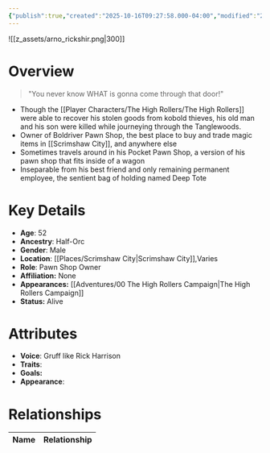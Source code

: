 ```yaml
---
{"publish":true,"created":"2025-10-16T09:27:58.000-04:00","modified":"2025-10-16T13:59:46.691-04:00","published":"2025-10-16T13:59:46.691-04:00","cssclasses":"","Age":"52","Ancestry":["Half-Orc"],"Gender":"Male","Location":["[[Places/Scrimshaw City]]","Varies"],"Role":["Pawn Shop Owner"],"Affiliation":["None"],"Appearances":["[[00 The High Rollers Campaign|The High Rollers Campaign]]"],"Status":"Alive"}
---
```


![[z_assets/arno_rickshir.png|300]]

# Overview
> "You never know WHAT is gonna come through that door!"

- Though the [[Player Characters/The High Rollers/The High Rollers]] were able to recover his stolen goods from kobold thieves, his old man and his son were killed while journeying through the Tanglewoods.
- Owner of Boldriver Pawn Shop, the best place to buy and trade magic items in [[Scrimshaw City]], and anywhere else
- Sometimes travels around in his Pocket Pawn Shop, a version of his pawn shop that fits inside of a wagon
- Inseparable from his best friend and only remaining permanent employee, the sentient bag of holding named Deep Tote

# Key Details
- **Age**: 52
- **Ancestry**: Half-Orc
- **Gender**: Male
- **Location**: [[Places/Scrimshaw City\|Scrimshaw City]],Varies
- **Role**: Pawn Shop Owner
- **Affiliation:** None
- **Appearances:** [[Adventures/00 The High Rollers Campaign\|The High Rollers Campaign]]
- **Status:** Alive

# Attributes
- **Voice**: Gruff like Rick Harrison
- **Traits**: 
- **Goals:** 
- **Appearance**: 

# Relationships

| Name                 | Relationship |
| -------------------- | ------------ |

